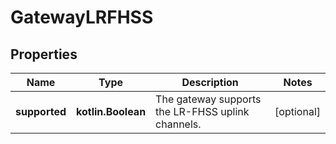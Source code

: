 
# GatewayLRFHSS

## Properties
Name | Type | Description | Notes
------------ | ------------- | ------------- | -------------
**supported** | **kotlin.Boolean** | The gateway supports the LR-FHSS uplink channels. |  [optional]



